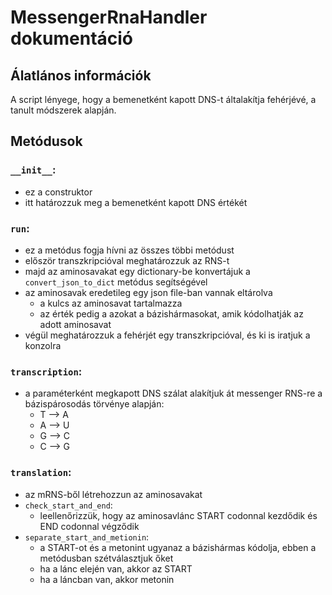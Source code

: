 # MessengerRnaHandler dokumentáció
## Álatlános információk
A script lényege, hogy a bemenetként kapott DNS-t általakítja fehérjévé, a tanult módszerek alapján.
## Metódusok
### `__init__`:
- ez a construktor
- itt határozzuk meg a bemenetként kapott DNS értékét
### `run`:
- ez a metódus fogja hívni az összes többi metódust
- először transzkripcióval meghatározzuk az RNS-t
- majd az aminosavakat egy dictionary-be konvertájuk a `convert_json_to_dict` metódus segítségével
- az aminosavak eredetileg egy json file-ban vannak eltárolva
    - a kulcs az aminosavat tartalmazza
    - az érték pedig a azokat a bázishármasokat, amik kódolhatják az adott aminosavat
- végül meghatározzuk a fehérjét egy transzkripcióval, és ki is iratjuk a konzolra
### `transcription`:
- a paraméterként megkapott DNS szálat alakítjuk át messenger RNS-re a bázispárosodás törvénye alapján:
    - T --> A
    - A --> U
    - G --> C
    - C --> G
### `translation`:
- az mRNS-ből létrehozzun az aminosavakat
- `check_start_and_end`:
    - leellenőrizzük, hogy az aminosavlánc START codonnal kezdődik és END codonnal végződik
- `separate_start_and_metionin`:
    - a START-ot és a metonint ugyanaz a bázishármas kódolja, ebben a metódusban szétválasztjuk őket
    - ha a lánc elején van, akkor az START
    - ha a láncban van, akkor metonin